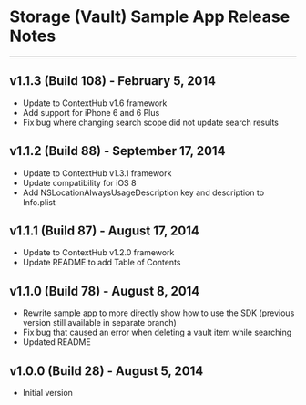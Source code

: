 # Storage (Vault) Sample App Release Notes
---

## v1.1.3 (Build 108) - February 5, 2014
- Update to ContextHub v1.6 framework
- Add support for iPhone 6 and 6 Plus
- Fix bug where changing search scope did not update search results

## v1.1.2 (Build 88) - September 17, 2014
- Update to ContextHub v1.3.1 framework
- Update compatibility for iOS 8 
- Add NSLocationAlwaysUsageDescription key and description to Info.plist

## v1.1.1 (Build 87) - August 17, 2014
- Update to ContextHub v1.2.0 framework
- Update README to add Table of Contents

## v1.1.0 (Build 78) - August 8, 2014
- Rewrite sample app to more directly show how to use the SDK (previous version still available in separate branch)
- Fix bug that caused an error when deleting a vault item while searching
- Updated README

## v1.0.0 (Build 28) - August 5, 2014
- Initial version